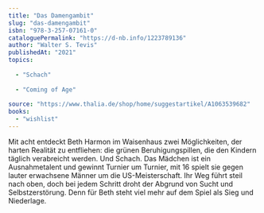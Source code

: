 ```yaml
---
title: "Das Damengambit"
slug: "das-damengambit"
isbn: "978-3-257-07161-0"
cataloguePermalink: "https://d-nb.info/1223789136"
author: "Walter S. Tevis"
publishedAt: "2021"
topics:
  
  - "Schach"
    
  - "Coming of Age"
    
source: "https://www.thalia.de/shop/home/suggestartikel/A1063539682"
books: 
  - "wishlist"
---
```

Mit acht entdeckt Beth Harmon im Waisenhaus zwei Möglichkeiten, der harten
Realität zu entfliehen: die grünen Beruhigungspillen, die den Kindern täglich
verabreicht werden. Und Schach. Das Mädchen ist ein Ausnahmetalent und gewinnt 
Turnier um Turnier, mit 16 spielt sie gegen lauter erwachsene Männer um die 
US-Meisterschaft. Ihr Weg führt steil nach oben, doch bei jedem Schritt droht 
der Abgrund von Sucht und Selbstzerstörung. Denn für Beth steht viel mehr auf 
dem Spiel als Sieg und Niederlage.